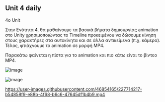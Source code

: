 ## Unit 4 daily
4ο  Unit

Στην Ενότητα 4, θα μαθαίνουμε τα βασικά βήματα δημιουργίας animation στο Unity χρησιμοποιώντας το Timeline προκειμένου να δώσουμε κίνηση στους χαρακτήρες στα αυτοκίνητα και σε άλλα αντικείμενα (π.χ. κάμερα). Τέλος, φτιάχνουμε το animation σε μορφή MP4.

Παρακάτω φαίνεται η πίστα για το animation και πιο κάτω είναι το βίντεο MP4.

![image](https://user-images.githubusercontent.com/46854165/227714205-932ead57-4c3b-460a-a8f1-5d6db270ff21.png)

![image](https://user-images.githubusercontent.com/46854165/227714210-df1b7c83-e9fe-4625-aebd-de21c6eae882.png)

https://user-images.githubusercontent.com/46854165/227714217-b54858f9-e88b-4f68-b6c6-47645df1b4b9.mp4
